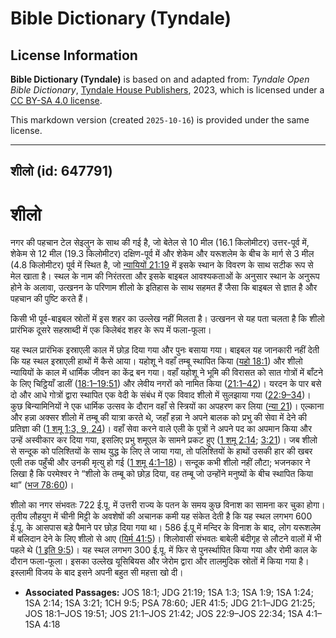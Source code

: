 # Bible Dictionary (Tyndale)

## License Information

**Bible Dictionary (Tyndale)** is based on and adapted from: _Tyndale Open Bible Dictionary_, [Tyndale House Publishers](https://tyndaleopenresources.com/), 2023, which is licensed under a [CC BY-SA 4.0 license](https://creativecommons.org/licenses/by-sa/4.0/legalcode.en).

This markdown version (created `2025-10-16`) is provided under the same license.



--------------------------------

## शीलो (id: 647791)

शीलो
====

नगर की पहचान टेल सेइलुन के साथ की गई है, जो बेतेल से 10 मील (16\.1 किलोमीटर) उत्तर\-पूर्व में, शेकेम से 12 मील (19\.3 किलोमीटर) दक्षिण\-पूर्व में और शेकेम और यरूशलेम के बीच के मार्ग से 3 मील (4\.8 किलोमीटर) पूर्व में स्थित है, जो [न्यायियों 21:19](https://ref.ly/Judg21:19) में इसके स्थान के विवरण के साथ सटीक रूप से मेल खाता है। स्थल के नाम की निरंतरता और इसके बाइबल आवश्यकताओं के अनुसार स्थान के अनुरूप होने के अलावा, उत्खनन के परिणाम शीलो के इतिहास के साथ सहमत हैं जैसा कि बाइबल से ज्ञात है और पहचान की पुष्टि करते हैं।

किसी भी पूर्व\-बाइबल स्रोतों में इस शहर का उल्लेख नहीं मिलता है। उत्खनन से यह पता चलता है कि शीलो प्रारंभिक दूसरे सहस्राब्दी में एक किलेबंद शहर के रूप में फला\-फूला।

यह स्थल प्रारंभिक इस्राएली काल में छोड़ दिया गया और पुनः बसाया गया। बाइबल यह जानकारी नहीं देती कि यह स्थल इस्राएली हाथों में कैसे आया। यहोशू ने वहाँ तम्बू स्थापित किया ([यहो 18:1](https://ref.ly/Josh18:1)) और शीलो न्यायियों के काल में धार्मिक जीवन का केंद्र बन गया। वहाँ यहोशू ने भूमि की विरासत को सात गोत्रों में बाँटने के लिए चिट्ठियाँ डालीं ([18:1–19:51](https://ref.ly/Josh18:1-Josh19:51)) और लेवीय नगरों को नामित किया ([21:1–42](https://ref.ly/Josh21:1-Josh21:42))। यरदन के पार बसे दो और आधे गोत्रों द्वारा स्थापित एक वेदी के संबंध में एक विवाद शीलो में सुलझाया गया ([22:9–34](https://ref.ly/Josh22:9-Josh22:34))। कुछ बिन्यामिनियों ने एक धार्मिक उत्सव के दौरान वहाँ से स्त्रियों का अपहरण कर लिया ([न्या 21](https://ref.ly/Judg21:1-Judg21:25))। एल्काना और हन्ना अक्सर शीलो में तम्बू की यात्रा करते थे, जहाँ हन्ना ने अपने बालक को प्रभु की सेवा में देने की प्रतिज्ञा की ([1 शमू 1:3, 9, 24](https://ref.ly/1Sam1:3,1Sam1:9,1Sam1:24))। वहाँ सेवा करने वाले एली के पुत्रों ने अपने पद का अपमान किया और उन्हें अस्वीकार कर दिया गया, इसलिए प्रभु शमूएल के सामने प्रकट हुए ([1 शमू 2:14](https://ref.ly/1Sam2:14); [3:21](https://ref.ly/1Sam3:21))। जब शीलो से सन्दूक को पलिश्तियों के साथ युद्ध के लिए ले जाया गया, तो पलिश्तियों के हाथों उसकी हार की खबर एली तक पहुँची और उनकी मृत्यु हो गई ([1 शमू 4:1–18](https://ref.ly/1Sam4:1-1Sam4:18))। सन्दूक कभी शीलो नहीं लौटा; भजनकार ने लिखा है कि परमेश्वर ने “शीलो के तम्बू को छोड़ दिया, वह तम्बू जो उन्होंने मनुष्यों के बीच स्थापित किया था” ([भज 78:60](https://ref.ly/Ps78:60))।

शीलो का नगर संभवतः 722 ई.पू. में उत्तरी राज्य के पतन के समय कुछ विनाश का सामना कर चुका होगा। तृतीय लौहयुग में चीनी मिट्टी के अवशेषों की अचानक कमी यह संकेत देती है कि यह स्थल लगभग 600 ई.पू. के आसपास बड़े पैमाने पर छोड़ दिया गया था। 586 ई.पू में मन्दिर के विनाश के बाद, लोग यरूशलेम में बलिदान देने के लिए शीलो से आए ([यिर्म 41:5](https://ref.ly/Jer41:5))। शिलोवासी संभवतः बाबेली बंदीगृह से लौटने वालों में भी पहले थे ([1 इति 9:5](https://ref.ly/1Chr9:5))। यह स्थल लगभग 300 ई.पू. में फिर से पुनर्स्थापित किया गया और रोमी काल के दौरान फला\-फूला। इसका उल्लेख यूसिबियस और जेरोम द्वारा और तालमुदिक स्रोतों में किया गया है। इस्लामी विजय के बाद इसने अपनी बहुत सी महत्ता खो दी। 

* **Associated Passages:** JOS 18:1; JDG 21:19; 1SA 1:3; 1SA 1:9; 1SA 1:24; 1SA 2:14; 1SA 3:21; 1CH 9:5; PSA 78:60; JER 41:5; JDG 21:1–JDG 21:25; JOS 18:1–JOS 19:51; JOS 21:1–JOS 21:42; JOS 22:9–JOS 22:34; 1SA 4:1–1SA 4:18

